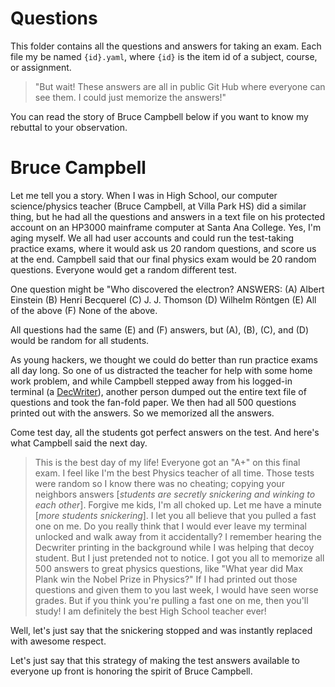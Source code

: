 # Questions

This folder contains all the questions and answers for taking an exam.
Each file my be named `{id}.yaml`, where `{id}` is the item id of a subject, course, or assignment.

> "But wait! These answers are all in public Git Hub where everyone can see them. I could just memorize the answers!"

You can read the story of Bruce Campbell below if you want to know my rebuttal to your observation.

# Bruce Campbell
Let me tell you a story. When I was in High School, our computer science/physics teacher (Bruce Campbell, at Villa Park HS) did a similar thing, but he had all the questions and answers in a text file on his protected account on an HP3000 mainframe computer at Santa Ana College. Yes, I'm aging myself. We all had user accounts and could run the test-taking practice exams, where it would ask us 20 random questions, and score us at the end. Campbell said that our final physics exam would be 20 random questions. Everyone would get a random different test.

One question might be "Who discovered the electron? ANSWERS: (A) Albert Einstein (B) Henri Becquerel (C) J. J. Thomson (D) Wilhelm Röntgen (E) All of the above (F) None of the above.

All questions had the same (E) and (F) answers, but (A), (B), (C), and (D) would be random for all students.

As young hackers, we thought we could do better than run practice exams all day long. So one of us distracted the teacher for help with some home work problem, and while Campbell stepped away from his logged-in terminal (a [DecWriter](https://en.wikipedia.org/wiki/DECwriter)), another person dumped out the entire text file of questions and took the fan-fold paper. We then had all 500 questions printed out with the answers. So we memorized all the answers.

Come test day, all the students got perfect answers on the test. And here's what Campbell said the next day.

> This is the best day of my life! Everyone got an "A+" on this final exam. I feel like I'm the best Physics teacher of all time. Those tests were random so I know there was no cheating; copying your neighbors answers [*students are secretly snickering and winking to each other*]. Forgive me kids, I'm all choked up. Let me have a minute [*more students snickering*]. I let you all believe that you pulled a fast one on me. Do you really think that I would ever leave my terminal unlocked and walk away from it accidentally? I remember hearing the Decwriter printing in the background while I was helping that decoy student. But I just pretended not to notice. I got you all to memorize all 500 answers to great physics questions, like "What year did Max Plank win the Nobel Prize in Physics?" If I had printed out those questions and given them to you last week, I would have seen worse grades. But if you think you're pulling a fast one on me, then you'll study! I am definitely the best High School teacher ever!

Well, let's just say that the snickering stopped and was instantly replaced with awesome respect.

Let's just say that this strategy of making the test answers available to everyone up front is honoring the spirit of Bruce Campbell.
